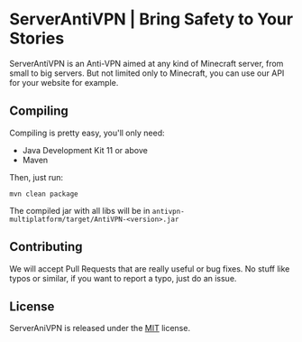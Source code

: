# ServerAntiVPN | Bring Safety to Your Stories

ServerAntiVPN is an Anti-VPN aimed at any kind of Minecraft server, from small to big servers.
But not limited only to Minecraft, you can use our API for your website for example.

## Compiling

Compiling is pretty easy, you'll only need:
- Java Development Kit 11 or above
- Maven

Then, just run:
```
mvn clean package
```

The compiled jar with all libs will be in `antivpn-multiplatform/target/AntiVPN-<version>.jar`

## Contributing
We will accept Pull Requests that are really useful or bug fixes. No stuff like typos or similar, if you want to report a typo, just do an issue.

## License

ServerAniVPN is released under the [MIT](LICENSE) license.

